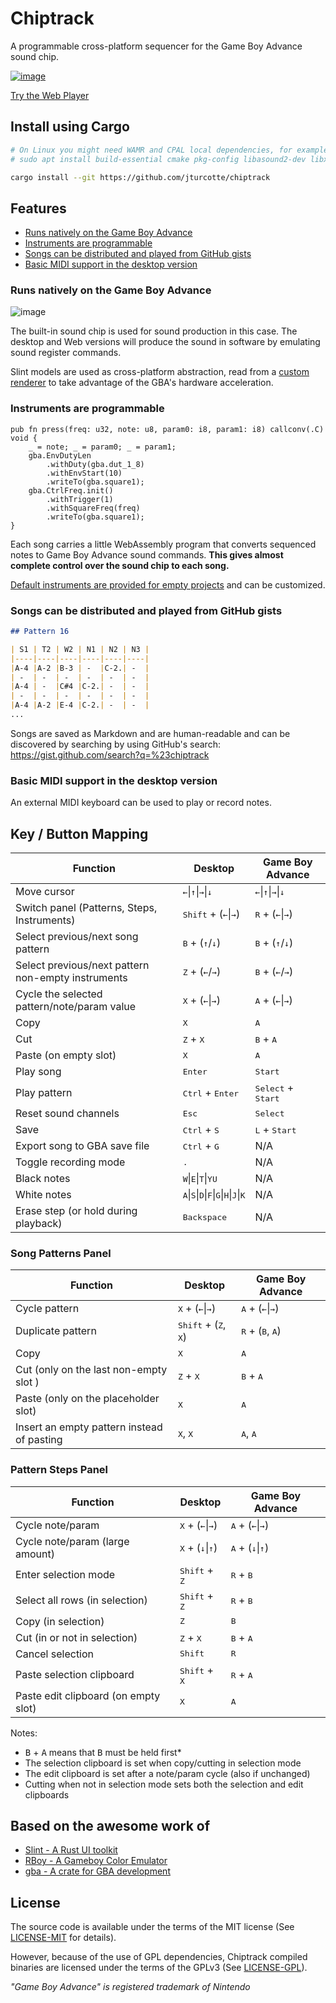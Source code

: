 # Chiptrack

A programmable cross-platform sequencer for the Game Boy Advance sound chip.

[![image](https://github.com/jturcotte/chiptrack/assets/839935/187a2ce6-072f-43d6-9937-2c7579562908)](https://jturcotte.github.io/chiptrack)

[Try the Web Player](https://jturcotte.github.io/chiptrack)

## Install using Cargo

```bash
# On Linux you might need WAMR and CPAL local dependencies, for example on Ubuntu:
# sudo apt install build-essential cmake pkg-config libasound2-dev libxft-dev

cargo install --git https://github.com/jturcotte/chiptrack
```

## Features
- [Runs natively on the Game Boy Advance](#runs-natively-on-the-game-boy-advance)
- [Instruments are programmable](#instruments-are-programmable)
- [Songs can be distributed and played from GitHub gists](#songs-can-be-distributed-and-played-from-github-gists)
- [Basic MIDI support in the desktop version](#basic-midi-support-in-the-desktop-version)

### Runs natively on the Game Boy Advance

![image](https://github.com/jturcotte/chiptrack/assets/839935/e358fc48-d26b-46e2-9d37-58d40fa94877)

The built-in sound chip is used for sound production in this case.
The desktop and Web versions will produce the sound in software by emulating sound register commands.

Slint models are used as cross-platform abstraction, read from a [custom renderer](src/gba_platform/renderer.rs)
to take advantage of the GBA's hardware acceleration.

### Instruments are programmable

```zig
pub fn press(freq: u32, note: u8, param0: i8, param1: i8) callconv(.C) void {
    _ = note; _ = param0; _ = param1;
    gba.EnvDutyLen
        .withDuty(gba.dut_1_8)
        .withEnvStart(10)
        .writeTo(gba.square1);
    gba.CtrlFreq.init()
        .withTrigger(1)
        .withSquareFreq(freq)
        .writeTo(gba.square1);
}
```

Each song carries a little WebAssembly program that converts sequenced notes to Game Boy Advance sound
commands. **This gives almost complete control over the sound chip to each song.**

[Default instruments are provided for empty projects](instruments/default-instruments.zig) and can be customized.

### Songs can be distributed and played from GitHub gists

```md
## Pattern 16

| S1 | T2 | W2 | N1 | N2 | N3 |
|----|----|----|----|----|----|
|A-4 |A-2 |B-3 | -  |C-2.| -  |
| -  | -  | -  | -  | -  | -  |
|A-4 | -  |C#4 |C-2.| -  | -  |
| -  | -  | -  | -  | -  | -  |
|A-4 |A-2 |E-4 |C-2.| -  | -  |
...
```

Songs are saved as Markdown and are human-readable and can be discovered by searching by using GitHub's search: https://gist.github.com/search?q=%23chiptrack

### Basic MIDI support in the desktop version

An external MIDI keyboard can be used to play or record notes.

## Key / Button Mapping

Function | Desktop | Game Boy Advance
---------|---------|-----------------
Move cursor | <kbd>&#8592;</kbd>\|<kbd>&#8593;</kbd>\|<kbd>&#8594;</kbd>\|<kbd>&#8595;</kbd> | <kbd>&#8592;</kbd>\|<kbd>&#8593;</kbd>\|<kbd>&#8594;</kbd>\|<kbd>&#8595;</kbd>
Switch panel (Patterns, Steps, Instruments) | <kbd>Shift</kbd> + (<kbd>&#8592;</kbd>\|<kbd>&#8594;</kbd>) | <kbd>R</kbd> + (<kbd>&#8592;</kbd>\|<kbd>&#8594;</kbd>)
Select previous/next song pattern | <kbd>B</kbd> + (<kbd>&#8593;</kbd>/<kbd>&#8595;</kbd>) | <kbd>B</kbd> + (<kbd>&#8593;</kbd>/<kbd>&#8595;</kbd>)
Select previous/next pattern non-empty instruments | <kbd>Z</kbd> + (<kbd>&#8592;</kbd>\/<kbd>&#8594;</kbd>) | <kbd>B</kbd> + (<kbd>&#8592;</kbd>/<kbd>&#8594;</kbd>)
Cycle the selected pattern/note/param value | <kbd>X</kbd> + (<kbd>&#8592;</kbd>\|<kbd>&#8594;</kbd>) | <kbd>A</kbd> + (<kbd>&#8592;</kbd>\|<kbd>&#8594;</kbd>)
Copy | <kbd>X</kbd>  | <kbd>A</kbd>
Cut | <kbd>Z</kbd> + <kbd>X</kbd>  | <kbd>B</kbd> + <kbd>A</kbd>
Paste (on empty slot) | <kbd>X</kbd>  | <kbd>A</kbd>
Play song | <kbd>Enter</kbd> | <kbd>Start</kbd>
Play pattern | <kbd>Ctrl</kbd> + <kbd>Enter</kbd> | <kbd>Select</kbd> + <kbd>Start</kbd>
Reset sound channels | <kbd>Esc</kbd>  | <kbd>Select</kbd>
Save | <kbd>Ctrl</kbd> + <kbd>S</kbd> | <kbd>L</kbd> + <kbd>Start</kbd>
Export song to GBA save file | <kbd>Ctrl</kbd> + <kbd>G</kbd> | N/A
Toggle recording mode | <kbd>.</kbd> | N/A
Black notes | <kbd>W</kbd>\|<kbd>E</kbd>\|<kbd>T</kbd>\|<kbd>Y</kbd><kbd>U</kbd> | N/A
White notes | <kbd>A</kbd>\|<kbd>S</kbd>\|<kbd>D</kbd>\|<kbd>F</kbd>\|<kbd>G</kbd>\|<kbd>H</kbd>\|<kbd>J</kbd>\|<kbd>K</kbd> | N/A
Erase step (or hold during playback) | <kbd>Backspace</kbd> | N/A


### Song Patterns Panel

Function | Desktop | Game Boy Advance
---------|---------|-----------------
Cycle pattern | <kbd>X</kbd> + (<kbd>&#8592;</kbd>\|<kbd>&#8594;</kbd>) | <kbd>A</kbd> + (<kbd>&#8592;</kbd>\|<kbd>&#8594;</kbd>)
Duplicate pattern | <kbd>Shift</kbd> + (<kbd>Z</kbd>, <kbd>X</kbd>)  | <kbd>R</kbd> + (<kbd>B</kbd>, <kbd>A</kbd>)
Copy | <kbd>X</kbd>  | <kbd>A</kbd>
Cut (only on the last non-empty slot ) | <kbd>Z</kbd> + <kbd>X</kbd>  | <kbd>B</kbd> + <kbd>A</kbd>
Paste (only on the placeholder slot) | <kbd>X</kbd>  | <kbd>A</kbd>
Insert an empty pattern instead of pasting | <kbd>X</kbd>, <kbd>X</kbd>  | <kbd>A</kbd>, <kbd>A</kbd>

### Pattern Steps Panel

Function | Desktop | Game Boy Advance
---------|---------|-----------------
Cycle note/param | <kbd>X</kbd> + (<kbd>&#8592;</kbd>\|<kbd>&#8594;</kbd>) | <kbd>A</kbd> + (<kbd>&#8592;</kbd>\|<kbd>&#8594;</kbd>)
Cycle note/param (large amount) | <kbd>X</kbd> + (<kbd>&#8595;</kbd>\|<kbd>&#8593;</kbd>) | <kbd>A</kbd> + (<kbd>&#8595;</kbd>\|<kbd>&#8593;</kbd>)
Enter selection mode | <kbd>Shift</kbd> + <kbd>Z</kbd> | <kbd>R</kbd> + <kbd>B</kbd>
Select all rows (in selection) | <kbd>Shift</kbd> + <kbd>Z</kbd> | <kbd>R</kbd> + <kbd>B</kbd>
Copy (in selection) | <kbd>Z</kbd>  | <kbd>B</kbd>
Cut (in or not in selection) | <kbd>Z</kbd> + <kbd>X</kbd>  | <kbd>B</kbd> + <kbd>A</kbd>
Cancel selection | <kbd>Shift</kbd> | <kbd>R</kbd>
Paste selection clipboard | <kbd>Shift</kbd> + <kbd>X</kbd>  | <kbd>R</kbd> + <kbd>A</kbd>
Paste edit clipboard (on empty slot) | <kbd>X</kbd>  | <kbd>A</kbd>

Notes:
- <kbd>B</kbd> + <kbd>A</kbd> means that <kbd>B</kbd> must be held first*
- The selection clipboard is set when copy/cutting in selection mode
- The edit clipboard is set after a note/param cycle (also if unchanged)
- Cutting when not in selection mode sets both the selection and edit clipboards

## Based on the awesome work of

- [Slint - A Rust UI toolkit](https://github.com/slint-ui/slint)
- [RBoy - A Gameboy Color Emulator](https://github.com/mvdnes/rboy)
- [gba - A crate for GBA development](https://github.com/rust-console/gba)

## License

The source code is available under the terms of the MIT license
(See [LICENSE-MIT](LICENSE-MIT) for details).

However, because of the use of GPL dependencies, Chiptrack compiled binaries
are licensed under the terms of the GPLv3 (See [LICENSE-GPL](LICENSE-GPL)).

*"Game Boy Advance" is registered trademark of Nintendo*
